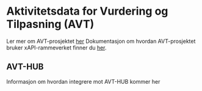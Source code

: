 # Aktivitetsdata for Vurdering og Tilpasning (AVT)

Ler mer om AVT-prosjektet [her](avt-about.md)
Dokumentasjon om hvordan AVT-prosjektet bruker xAPI-rammeverket finner du [her](README.md).

## AVT-HUB
Informasjon om hvordan integrere mot AVT-HUB kommer her